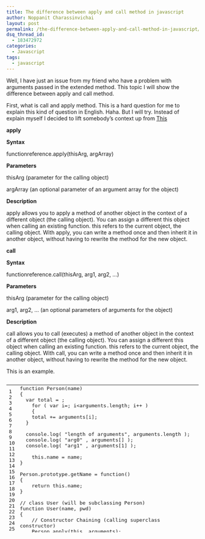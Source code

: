 ```yaml
---
title: The difference between apply and call method in javascript
author: Noppanit Charassinvichai
layout: post
permalink: /the-difference-between-apply-and-call-method-in-javascript/
dsq_thread_id:
  - 183472972
categories:
  - Javascript
tags:
  - javascript
---
```

Well, I have just an issue from my friend who have a problem with arguments passed in the extended method. This topic I will show the difference between apply and call method.

First, what is call and apply method. This is a hard question for me to explain this kind of question in English. Haha. But I will try. Instead of explain myself I decided to lift somebody&#8217;s context up from [This][1]

**apply**

**Syntax**

functionreference.apply(thisArg, argArray)

**Parameters**

thisArg (parameter for the calling object)

argArray (an optional parameter of an argument array for the object)

**Description**

apply allows you to apply a method of another object in the context of a different object (the calling object). You can assign a different this object when calling an existing function. this refers to the current object, the calling object. With apply, you can write a method once and then inherit it in another object, without having to rewrite the method for the new object.

**call**

**Syntax**

functionreference.call(thisArg, arg1, arg2, &#8230;)

**Parameters**

thisArg (parameter for the calling object)

arg1, arg2, &#8230; (an optional parameters of arguments for the object)

**Description**

call allows you to call (executes) a method of another object in the context of a different object (the calling object). You can assign a different this object when calling an existing function. this refers to the current object, the calling object. With call, you can write a method once and then inherit it in another object, without having to rewrite the method for the new object.

This is an example.

<pre><div class="codecolorer-container javascript blackboard" style="overflow:auto;white-space:nowrap;width:100%;height:400px;">
  <table cellspacing="0" cellpadding="0">
    <tr>
      <td class="line-numbers">
        <div>
          1<br />2<br />3<br />4<br />5<br />6<br />7<br />8<br />9<br />10<br />11<br />12<br />13<br />14<br />15<br />16<br />17<br />18<br />19<br />20<br />21<br />22<br />23<br />24<br />25<br />26<br />27<br />28<br />29<br />30<br />31<br />
        </div>
      </td>
      
      <td>
        <div class="javascript codecolorer">
          <span class="kw2">function</span> Person<span class="br0">&#40;</span><span class="kw3">name</span><span class="br0">&#41;</span> <br />
          <span class="br0">&#123;</span><br />
          &nbsp; <span class="kw2">var</span> total <span class="sy0">=</span> <span class="nu0"></span><span class="sy0">;</span><br />
          &nbsp; &nbsp; <span class="kw1">for</span> <span class="br0">&#40;</span> <span class="kw2">var</span> i<span class="sy0">=</span><span class="nu0"></span><span class="sy0">;</span> i<span class="sy0">&lt;</span>arguments.<span class="me1">length</span><span class="sy0">;</span> i<span class="sy0">++</span> <span class="br0">&#41;</span> <br />
          &nbsp; &nbsp; <span class="br0">&#123;</span><br />
          &nbsp; &nbsp; total <span class="sy0">+=</span> arguments<span class="br0">&#91;</span>i<span class="br0">&#93;</span><span class="sy0">;</span><br />
          &nbsp; <span class="br0">&#125;</span><br />
          &nbsp; &nbsp; <br />
          &nbsp; console.<span class="me1">log</span><span class="br0">&#40;</span> <span class="st0">"length of arguments"</span><span class="sy0">,</span> arguments.<span class="me1">length</span> <span class="br0">&#41;</span><span class="sy0">;</span><br />
          &nbsp; console.<span class="me1">log</span><span class="br0">&#40;</span> <span class="st0">"arg0"</span> <span class="sy0">,</span> arguments<span class="br0">&#91;</span><span class="nu0"></span><span class="br0">&#93;</span> <span class="br0">&#41;</span><span class="sy0">;</span><br />
          &nbsp; console.<span class="me1">log</span><span class="br0">&#40;</span> <span class="st0">"arg1"</span> <span class="sy0">,</span> arguments<span class="br0">&#91;</span><span class="nu0">1</span><span class="br0">&#93;</span> <span class="br0">&#41;</span><span class="sy0">;</span><br />
          &nbsp; <br />
          &nbsp; &nbsp; <span class="kw1">this</span>.<span class="kw3">name</span> <span class="sy0">=</span> <span class="kw3">name</span><span class="sy0">;</span><br />
          <span class="br0">&#125;</span><br />
          <br />
          Person.<span class="me1">prototype</span>.<span class="me1">getName</span> <span class="sy0">=</span> <span class="kw2">function</span><span class="br0">&#40;</span><span class="br0">&#41;</span> <br />
          <span class="br0">&#123;</span><br />
          &nbsp; &nbsp; <span class="kw1">return</span> <span class="kw1">this</span>.<span class="kw3">name</span><span class="sy0">;</span><br />
          <span class="br0">&#125;</span><br />
          <br />
          <span class="co1">// class User (will be subclassing Person)</span><br />
          <span class="kw2">function</span> User<span class="br0">&#40;</span><span class="kw3">name</span><span class="sy0">,</span> pwd<span class="br0">&#41;</span> <br />
          <span class="br0">&#123;</span><br />
          &nbsp; &nbsp; <span class="co1">// Constructor Chaining (calling superclass constructor)</span><br />
          &nbsp; &nbsp; Person.<span class="me1">apply</span><span class="br0">&#40;</span><span class="kw1">this</span><span class="sy0">,</span> arguments<span class="br0">&#41;</span><span class="sy0">;</span><br />
          &nbsp; &nbsp; Person.<span class="me1">call</span><span class="br0">&#40;</span><span class="kw1">this</span><span class="sy0">,</span><span class="kw3">name</span><span class="sy0">,</span>pwd<span class="br0">&#41;</span><span class="sy0">;</span><br />
          &nbsp; &nbsp; <br />
          &nbsp; &nbsp; <span class="kw1">this</span>.<span class="me1">pwd</span> <span class="sy0">=</span> pwd<span class="sy0">;</span><br />
          <span class="br0">&#125;</span><br />
          <br />
          <span class="kw2">var</span> user <span class="sy0">=</span> <span class="kw2">new</span> User<span class="br0">&#40;</span> <span class="st0">"Toy"</span><span class="sy0">,</span> <span class="st0">"Toy1"</span> <span class="br0">&#41;</span><span class="sy0">;</span>
        </div>
      </td>
    </tr>
  </table>
</div>

</pre>

 [1]: http://blog.metawrap.com/blog/TheVeryUsefulJavaScriptCallAndApplyFunctionsForOverridingThisForAGivenFunction.aspx